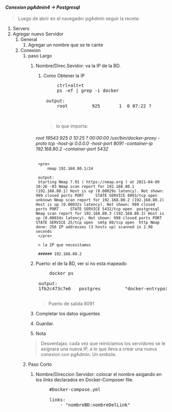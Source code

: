 #### _Conexion pgAdmin4 -> Postgresql_

> Luego de abrir en el navegador pgAdmin seguir la receta:

 1. Servers
 2. Agregar nuevo Servidor
    1. General 
        1. Agregar un nombre que se te cante
    2.  Conexion
        1. paso Largo
            1. Nombre/Direc.Sevidor: va la IP de la BD. 
                1. Como Obtener la IP 
                    <pre>
                        ctrl+alt+t 
                        ps -ef | grep -i docker

                    output:
                        root         925       1  0 07:22 ?        00:00:14 /usr/bin/dockerd -H fd://root         940     925  0 07:22 ?        00:00:09 containerd --config /var/run/docker/containerd/containerd.toml --log-level info ramon       2164    2042  0 07:23 ?        00:00:00 /var/lib/snapd/snap/code/60/usr/share/code/code /home/ramon/.vscode/extensions/ms-azuretools.vscode-docker-1.11.0/dist/dockerfile-language-server-nodejs/lib/server.js --node-ipc --node-ipc --clientProcessId=2042 root       19543     925  0 10:25 ?        00:00:00 /usr/bin/docker-proxy -proto tcp -host-ip 0.0.0.0 -host-port 8091 -container-ip 192.168.80.2 -container-port 5432 root       19562       1  0 10:25 ?        00:00:00 /usr/bin/containerd-shim-runc-v2 -namespace moby -id 1fb2c473c7e666aa382fe934cbe8b31053f5d63273f0654d5ec24e76ae9166c1 -address /var/run/docker/containerd/containerd.sock root       19580     925  0 10:25 ?        00:00:00 /usr/bin/docker-proxy -proto tcp -host-ip 0.0.0.0 -host-port 8094 -container-ip 192.168.80.3 -container-port 443 root       19611     925  0 10:25 ?        00:00:00 /usr/bin/docker-proxy -proto tcp -host-ip 0.0.0.0 -host-port 8093 -container-ip 192.168.80.3 -container-port 80 root       19632     925  0 10:25 ?        00:00:00 /usr/bin/docker-proxy -proto tcp -host-ip 0.0.0.0 -host-port 8092 -container-ip 192.168.80.3 -container-port 5050 root       19656       1  0 10:25 ?        00:00:00 /usr/bin/containerd-shim-runc-v2 -namespace moby -id e7c32957e4c617dc854af59a3fa9d86d94b799105947128804c61d70e3c52217 -address /var/run/docker/containerd/containerd.sock

                    </pre>
                    > lo que importa: 

                ###### root       19543     925  0 10:25 ?        00:00:00 /usr/bin/docker-proxy -proto tcp -host-ip 0.0.0.0 -host-port 8091 -container-ip 192.168.80.2 -container-port 5432

                    <pre>
                        nmap 192.168.80.1/24
                    
                    output: 
                    Starting Nmap 7.91 ( https://nmap.org ) at 2021-04-09 10:26 -03 Nmap scan report for 192.168.80.1 (192.168.80.1) Host is up (0.00029s latency). Not shown: 999 closed ports PORT     STATE SERVICE 8093/tcp open  unknown Nmap scan report for 192.168.80.2 (192.168.80.2) Host is up (0.00032s latency). Not shown: 999 closed ports PORT     STATE SERVICE 5432/tcp open  postgresql Nmap scan report for 192.168.80.3 (192.168.80.3) Host is up (0.00034s latency). Not shown: 998 closed ports PORT   STATE SERVICE 25/tcp open  smtp 80/tcp open  http Nmap done: 256 IP addresses (3 hosts up) scanned in 2.98 seconds 
                    </pre>

                    > la IP que necesitamos

                    ###### 192.168.80.2


            2. Puerto: el de la BD, ver si no esta mapeado
                <pre>
                    docker ps
                
                output:
                1fb2c473c7e6   postgres         "docker-entrypoint.s…"   22 minutes ago   Up 22 minutes   0.0.0.0:8091->5432/tcp                                                docker_db
                </pre>

                > Puerto de salida 8091

            3. Completar los datos siguentes

            4. Guardar.

            5. Nota
            > Desventajas: cada vez que reiniciamos los servidores se le asignara una nueva IP, a lo que lleva a crear una nueva conexion con pgAdmin. Un embole.
        2. Paso Corto
            1. Nombre/Direccion Servidor: colocar el nombre asigando en los _links_ declarados en Docker-Composer file.

                <pre>
                    #Docker-compose.yml
                    
                    links:
                        - "nombreBD:nombreDelLink"
                </pre>